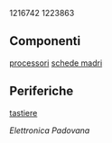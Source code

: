 1216742
1223863

## Componenti

[processori](componenti/processori.md)
[schede madri](componenti/schede_madri.md)

## Periferiche

[tastiere](periferiche/tastiere.md)

*Elettronica Padovana*
